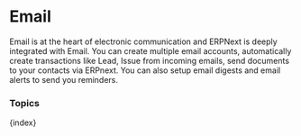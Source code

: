 <!-- add-breadcrumbs -->
# Email

Email is at the heart of electronic communication and ERPNext is deeply integrated with Email. You can create multiple email accounts, automatically create transactions like Lead, Issue from incoming emails, send documents to your contacts via ERPnext. You can also setup email digests and email alerts to send you reminders.

### Topics

{index}

